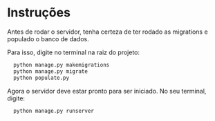 # Instruções

Antes de rodar o servidor, tenha certeza de ter rodado as migrations e populado o banco de dados.

Para isso, digite no terminal na raiz do projeto:
```cmd
  python manage.py makemigrations
  python manage.py migrate
  python populate.py
```

Agora o servidor deve estar pronto para ser iniciado. No seu terminal, digite:
```cmd
  python manage.py runserver
```